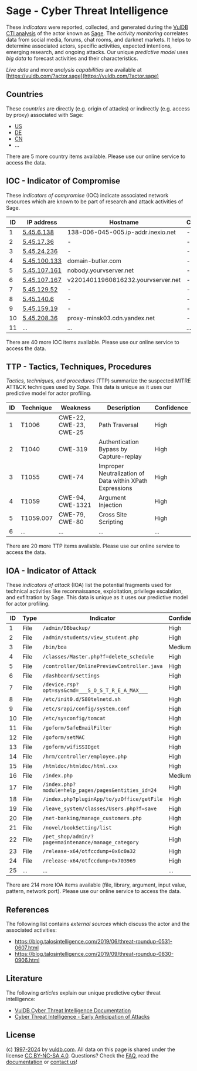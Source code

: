 # Sage - Cyber Threat Intelligence

These _indicators_ were reported, collected, and generated during the [VulDB CTI analysis](https://vuldb.com/?kb.cti) of the actor known as [Sage](https://vuldb.com/?actor.sage). The _activity monitoring_ correlates data from social media, forums, chat rooms, and darknet markets. It helps to determine associated actors, specific activities, expected intentions, emerging research, and ongoing attacks. Our unique _predictive model_ uses _big data_ to forecast activities and their characteristics.

_Live data_ and more _analysis capabilities_ are available at [https://vuldb.com/?actor.sage](https://vuldb.com/?actor.sage)

## Countries

These _countries_ are directly (e.g. origin of attacks) or indirectly (e.g. access by proxy) associated with Sage:

* [US](https://vuldb.com/?country.us)
* [DE](https://vuldb.com/?country.de)
* [CN](https://vuldb.com/?country.cn)
* ...

There are 5 more country items available. Please use our online service to access the data.

## IOC - Indicator of Compromise

These _indicators of compromise_ (IOC) indicate associated network resources which are known to be part of research and attack activities of Sage.

ID | IP address | Hostname | Campaign | Confidence
-- | ---------- | -------- | -------- | ----------
1 | [5.45.6.138](https://vuldb.com/?ip.5.45.6.138) | 138-006-045-005.ip-addr.inexio.net | - | High
2 | [5.45.17.36](https://vuldb.com/?ip.5.45.17.36) | - | - | High
3 | [5.45.24.236](https://vuldb.com/?ip.5.45.24.236) | - | - | High
4 | [5.45.100.133](https://vuldb.com/?ip.5.45.100.133) | domain-butler.com | - | High
5 | [5.45.107.161](https://vuldb.com/?ip.5.45.107.161) | nobody.yourvserver.net | - | High
6 | [5.45.107.167](https://vuldb.com/?ip.5.45.107.167) | v22014011960816232.yourvserver.net | - | High
7 | [5.45.129.52](https://vuldb.com/?ip.5.45.129.52) | - | - | High
8 | [5.45.140.6](https://vuldb.com/?ip.5.45.140.6) | - | - | High
9 | [5.45.159.19](https://vuldb.com/?ip.5.45.159.19) | - | - | High
10 | [5.45.208.36](https://vuldb.com/?ip.5.45.208.36) | proxy-minsk03.cdn.yandex.net | - | High
11 | ... | ... | ... | ...

There are 40 more IOC items available. Please use our online service to access the data.

## TTP - Tactics, Techniques, Procedures

_Tactics, techniques, and procedures_ (TTP) summarize the suspected MITRE ATT&CK techniques used by _Sage_. This data is unique as it uses our predictive model for actor profiling.

ID | Technique | Weakness | Description | Confidence
-- | --------- | -------- | ----------- | ----------
1 | T1006 | CWE-22, CWE-23, CWE-25 | Path Traversal | High
2 | T1040 | CWE-319 | Authentication Bypass by Capture-replay | High
3 | T1055 | CWE-74 | Improper Neutralization of Data within XPath Expressions | High
4 | T1059 | CWE-94, CWE-1321 | Argument Injection | High
5 | T1059.007 | CWE-79, CWE-80 | Cross Site Scripting | High
6 | ... | ... | ... | ...

There are 20 more TTP items available. Please use our online service to access the data.

## IOA - Indicator of Attack

These _indicators of attack_ (IOA) list the potential fragments used for technical activities like reconnaissance, exploitation, privilege escalation, and exfiltration by Sage. This data is unique as it uses our predictive model for actor profiling.

ID | Type | Indicator | Confidence
-- | ---- | --------- | ----------
1 | File | `/admin/DBbackup/` | High
2 | File | `/admin/students/view_student.php` | High
3 | File | `/bin/boa` | Medium
4 | File | `/classes/Master.php?f=delete_schedule` | High
5 | File | `/controller/OnlinePreviewController.java` | High
6 | File | `/dashboard/settings` | High
7 | File | `/device.rsp?opt=sys&cmd=___S_O_S_T_R_E_A_MAX___` | High
8 | File | `/etc/init0.d/S80telnetd.sh` | High
9 | File | `/etc/srapi/config/system.conf` | High
10 | File | `/etc/sysconfig/tomcat` | High
11 | File | `/goform/SafeEmailFilter` | High
12 | File | `/goform/setMAC` | High
13 | File | `/goform/wifiSSIDget` | High
14 | File | `/hrm/controller/employee.php` | High
15 | File | `/htmldoc/htmldoc/html.cxx` | High
16 | File | `/index.php` | Medium
17 | File | `/index.php?module=help_pages/pages&entities_id=24` | High
18 | File | `/index.php?pluginApp/to/yzOffice/getFile` | High
19 | File | `/leave_system/classes/Users.php?f=save` | High
20 | File | `/net-banking/manage_customers.php` | High
21 | File | `/novel/bookSetting/list` | High
22 | File | `/pet_shop/admin/?page=maintenance/manage_category` | High
23 | File | `/release-x64/otfccdump+0x6c0a32` | High
24 | File | `/release-x64/otfccdump+0x703969` | High
25 | ... | ... | ...

There are 214 more IOA items available (file, library, argument, input value, pattern, network port). Please use our online service to access the data.

## References

The following list contains _external sources_ which discuss the actor and the associated activities:

* https://blog.talosintelligence.com/2019/06/threat-roundup-0531-0607.html
* https://blog.talosintelligence.com/2019/09/threat-roundup-0830-0906.html

## Literature

The following _articles_ explain our unique predictive cyber threat intelligence:

* [VulDB Cyber Threat Intelligence Documentation](https://vuldb.com/?kb.cti)
* [Cyber Threat Intelligence - Early Anticipation of Attacks](https://www.scip.ch/en/?labs.20201022)

## License

(c) [1997-2024](https://vuldb.com/?kb.changelog) by [vuldb.com](https://vuldb.com/?kb.about). All data on this page is shared under the license [CC BY-NC-SA 4.0](https://creativecommons.org/licenses/by-nc-sa/4.0/). Questions? Check the [FAQ](https://vuldb.com/?kb.faq), read the [documentation](https://vuldb.com/?kb) or [contact us](https://vuldb.com/?contact)!
